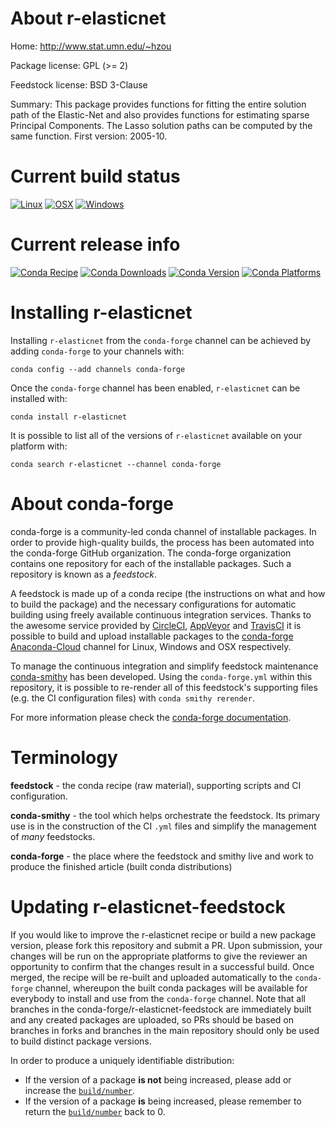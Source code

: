 About r-elasticnet
==================

Home: http://www.stat.umn.edu/~hzou

Package license: GPL (>= 2)

Feedstock license: BSD 3-Clause

Summary: This package provides functions for fitting the entire solution path of the Elastic-Net and also provides functions for estimating sparse Principal Components. The Lasso solution paths can be computed by the same function. First version: 2005-10.



Current build status
====================

[![Linux](https://img.shields.io/circleci/project/github/conda-forge/r-elasticnet-feedstock/master.svg?label=Linux)](https://circleci.com/gh/conda-forge/r-elasticnet-feedstock)
[![OSX](https://img.shields.io/travis/conda-forge/r-elasticnet-feedstock/master.svg?label=macOS)](https://travis-ci.org/conda-forge/r-elasticnet-feedstock)
[![Windows](https://img.shields.io/appveyor/ci/conda-forge/r-elasticnet-feedstock/master.svg?label=Windows)](https://ci.appveyor.com/project/conda-forge/r-elasticnet-feedstock/branch/master)

Current release info
====================
[![Conda Recipe](https://img.shields.io/badge/recipe-r--elasticnet-green.svg)](https://anaconda.org/conda-forge/r-elasticnet)
[![Conda Downloads](https://img.shields.io/conda/dn/conda-forge/r-elasticnet.svg)](https://anaconda.org/conda-forge/r-elasticnet)
[![Conda Version](https://img.shields.io/conda/vn/conda-forge/r-elasticnet.svg)](https://anaconda.org/conda-forge/r-elasticnet)
[![Conda Platforms](https://img.shields.io/conda/pn/conda-forge/r-elasticnet.svg)](https://anaconda.org/conda-forge/r-elasticnet)

Installing r-elasticnet
=======================

Installing `r-elasticnet` from the `conda-forge` channel can be achieved by adding `conda-forge` to your channels with:

```
conda config --add channels conda-forge
```

Once the `conda-forge` channel has been enabled, `r-elasticnet` can be installed with:

```
conda install r-elasticnet
```

It is possible to list all of the versions of `r-elasticnet` available on your platform with:

```
conda search r-elasticnet --channel conda-forge
```


About conda-forge
=================

conda-forge is a community-led conda channel of installable packages.
In order to provide high-quality builds, the process has been automated into the
conda-forge GitHub organization. The conda-forge organization contains one repository
for each of the installable packages. Such a repository is known as a *feedstock*.

A feedstock is made up of a conda recipe (the instructions on what and how to build
the package) and the necessary configurations for automatic building using freely
available continuous integration services. Thanks to the awesome service provided by
[CircleCI](https://circleci.com/), [AppVeyor](http://www.appveyor.com/)
and [TravisCI](https://travis-ci.org/) it is possible to build and upload installable
packages to the [conda-forge](https://anaconda.org/conda-forge)
[Anaconda-Cloud](http://docs.anaconda.org/) channel for Linux, Windows and OSX respectively.

To manage the continuous integration and simplify feedstock maintenance
[conda-smithy](http://github.com/conda-forge/conda-smithy) has been developed.
Using the ``conda-forge.yml`` within this repository, it is possible to re-render all of
this feedstock's supporting files (e.g. the CI configuration files) with ``conda smithy rerender``.

For more information please check the [conda-forge documentation](https://conda-forge.org/docs/).

Terminology
===========

**feedstock** - the conda recipe (raw material), supporting scripts and CI configuration.

**conda-smithy** - the tool which helps orchestrate the feedstock.
                   Its primary use is in the construction of the CI ``.yml`` files
                   and simplify the management of *many* feedstocks.

**conda-forge** - the place where the feedstock and smithy live and work to
                  produce the finished article (built conda distributions)


Updating r-elasticnet-feedstock
===============================

If you would like to improve the r-elasticnet recipe or build a new
package version, please fork this repository and submit a PR. Upon submission,
your changes will be run on the appropriate platforms to give the reviewer an
opportunity to confirm that the changes result in a successful build. Once
merged, the recipe will be re-built and uploaded automatically to the
`conda-forge` channel, whereupon the built conda packages will be available for
everybody to install and use from the `conda-forge` channel.
Note that all branches in the conda-forge/r-elasticnet-feedstock are
immediately built and any created packages are uploaded, so PRs should be based
on branches in forks and branches in the main repository should only be used to
build distinct package versions.

In order to produce a uniquely identifiable distribution:
 * If the version of a package **is not** being increased, please add or increase
   the [``build/number``](http://conda.pydata.org/docs/building/meta-yaml.html#build-number-and-string).
 * If the version of a package **is** being increased, please remember to return
   the [``build/number``](http://conda.pydata.org/docs/building/meta-yaml.html#build-number-and-string)
   back to 0.